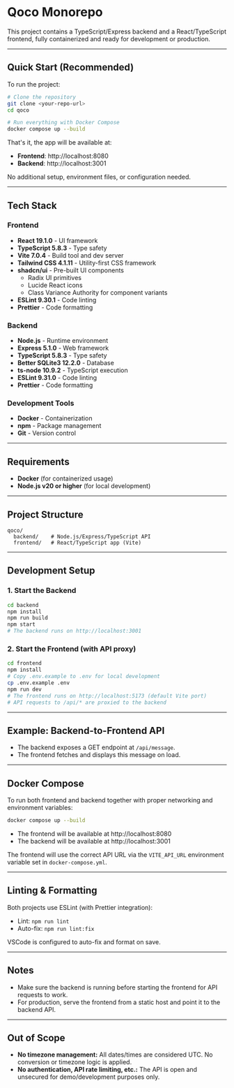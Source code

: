 # Qoco Monorepo

This project contains a TypeScript/Express backend and a React/TypeScript frontend, fully containerized and ready for development or production.

---

## Quick Start (Recommended)

To run the project:

```sh
# Clone the repository
git clone <your-repo-url>
cd qoco

# Run everything with Docker Compose
docker compose up --build
```

That's it, the app will be available at:

- **Frontend**: http://localhost:8080
- **Backend**: http://localhost:3001

No additional setup, environment files, or configuration needed.

---

## Tech Stack

### Frontend

- **React 19.1.0** - UI framework
- **TypeScript 5.8.3** - Type safety
- **Vite 7.0.4** - Build tool and dev server
- **Tailwind CSS 4.1.11** - Utility-first CSS framework
- **shadcn/ui** - Pre-built UI components
  - Radix UI primitives
  - Lucide React icons
  - Class Variance Authority for component variants
- **ESLint 9.30.1** - Code linting
- **Prettier** - Code formatting

### Backend

- **Node.js** - Runtime environment
- **Express 5.1.0** - Web framework
- **TypeScript 5.8.3** - Type safety
- **Better SQLite3 12.2.0** - Database
- **ts-node 10.9.2** - TypeScript execution
- **ESLint 9.31.0** - Code linting
- **Prettier** - Code formatting

### Development Tools

- **Docker** - Containerization
- **npm** - Package management
- **Git** - Version control

---

## Requirements

- **Docker** (for containerized usage)
- **Node.js v20 or higher** (for local development)

---

## Project Structure

```
qoco/
  backend/    # Node.js/Express/TypeScript API
  frontend/   # React/TypeScript app (Vite)
```

---

## Development Setup

### 1. Start the Backend

```sh
cd backend
npm install
npm run build
npm start
# The backend runs on http://localhost:3001
```

### 2. Start the Frontend (with API proxy)

```sh
cd frontend
npm install
# Copy .env.example to .env for local development
cp .env.example .env
npm run dev
# The frontend runs on http://localhost:5173 (default Vite port)
# API requests to /api/* are proxied to the backend
```

---

## Example: Backend-to-Frontend API

- The backend exposes a GET endpoint at `/api/message`.
- The frontend fetches and displays this message on load.

---

## Docker Compose

To run both frontend and backend together with proper networking and environment variables:

```sh
docker compose up --build
```

- The frontend will be available at http://localhost:8080
- The backend will be available at http://localhost:3001

The frontend will use the correct API URL via the `VITE_API_URL` environment variable set in `docker-compose.yml`.


---

## Linting & Formatting

Both projects use ESLint (with Prettier integration):

- Lint: `npm run lint`
- Auto-fix: `npm run lint:fix`

VSCode is configured to auto-fix and format on save.

---

## Notes

- Make sure the backend is running before starting the frontend for API requests to work.
- For production, serve the frontend from a static host and point it to the backend API.

---

## Out of Scope

- **No timezone management:** All dates/times are considered UTC. No conversion or timezone logic is applied.
- **No authentication, API rate limiting, etc.:** The API is open and unsecured for demo/development purposes only.
